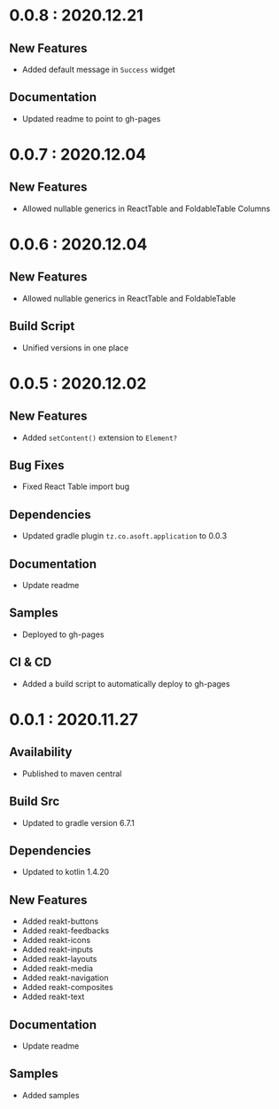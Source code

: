 # 0.0.8 : 2020.12.21
## New Features
- Added default message in `Success` widget

## Documentation
- Updated readme to point to gh-pages

# 0.0.7 : 2020.12.04
## New Features
- Allowed nullable generics in ReactTable and FoldableTable Columns

# 0.0.6 : 2020.12.04
## New Features
- Allowed nullable generics in ReactTable and FoldableTable

## Build Script
- Unified versions in one place

# 0.0.5 : 2020.12.02
## New Features
- Added `setContent()` extension to `Element?`

## Bug Fixes
- Fixed React Table import bug

## Dependencies
- Updated gradle plugin `tz.co.asoft.application` to 0.0.3

## Documentation
- Update readme

## Samples
- Deployed to gh-pages

## CI & CD
- Added a build script to automatically deploy to gh-pages

# 0.0.1 : 2020.11.27
## Availability
- Published to maven central

## Build Src
- Updated to gradle version 6.7.1

## Dependencies
- Updated to kotlin 1.4.20

## New Features
- Added reakt-buttons
- Added reakt-feedbacks
- Added reakt-icons
- Added reakt-inputs
- Added reakt-layouts
- Added reakt-media
- Added reakt-navigation
- Added reakt-composites
- Added reakt-text

## Documentation
- Update readme

## Samples
- Added samples